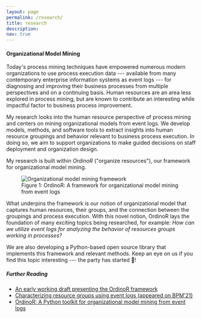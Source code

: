 ```yaml
---
layout: page
permalink: /research/
title: research
description:
nav: true
---
```


#### Organizational Model Mining

Today's process mining techniques have empowered numerous modern
organizations to use process execution data --- available from many
contemporary enterprise information systems as event logs --- for
diagnosing and improving their business processes from multiple
perspectives and on a continuing basis.
Human resources are an area less explored in process mining, but are
known to contribute an interesting while impactful factor to business
process improvement.

My research looks into the human resource perspective of process mining
and centers on mining organizational models from event logs.
We develop models, methods, and software tools to extract insights into
human resource groupings and behavior relevant to business process
execution.
In doing so, we aim to support organizations to make guided decisions on
staff deployment and organization design.

My research is built within *OrdinoR* ("organize resources"), our
framework for organizational model mining. 

<div class="w-75 mx-auto d-block">
<figure class="figure">
  <img src="{{ '/assets/img/research-omm/framework.svg' | relative_url }}"
  class="figure-img img-fluid rounded" 
  alt="Organizational model mining framework">
  <figcaption class="figure-caption text-center">
    Figure 1: OrdinoR: A framework for organizational model mining from event logs
  </figcaption>
</figure>
</div>

What underpins the framework is our notion of organizational model that
captures human resources, their groups, and the connection between the
groupings and process execution.
With this novel notion, OrdinoR lays the foundation of many exciting
topics being researched, for example: *How can we utilize event logs for
analyzing the behavior of resources groups working in processes?*

We are also developing a Python-based open source library that implements
this framework and relevant methods. Keep an eye on us if you find this
topic interesting --- the party has started 🥳!

<!--
<nav>
  <div class="nav nav-tabs nav-justified mb-3" role="tablist">
    <a class="nav-item nav-link active" id="tab-discovery" data-toggle="tab" href="#tabc-discovery" role="tab" aria-controls="tabc-discovery" aria-selected="true">
      Model Discovery
    </a>
    <a class="nav-item nav-link" id="tab-conformance" data-toggle="tab" href="#tabc-conformance" role="tab" aria-controls="tabc-conformance" aria-selected="false">
      Conformance Checking
    </a>
    <a class="nav-item nav-link" id="tab-analysis" data-toggle="tab" href="#tabc-analysis" role="tab" aria-controls="tabc-analysis" aria-selected="false">
      Model Analysis
    </a>
    <a class="nav-item nav-link" id="tab-enhancement" data-toggle="tab" href="#tabc-enhancement" role="tab" aria-controls="tabc-enhancement" aria-selected="false">
      Model Enhancement
    </a>
  </div>
</nav>

<div class="tab-content">
  <div class="tab-pane fade show active" id="tabc-discovery" role="tabpanel" aria-labelledby="tab-discovery">
    TODO: Gif of discovery
  </div>
  <div class="tab-pane fade" id="tabc-conformance" role="tabpanel" aria-labelledby="tab-conformance">
    TODO: Gif of conformance
  </div>
  <div class="tab-pane fade" id="tabc-analysis" role="tabpanel" aria-labelledby="tab-analysis">
    TODO: Gif of analysis
  </div>
  <div class="tab-pane fade" id="tabc-enhancement" role="tabpanel" aria-labelledby="tab-enhancement">
    TODO: Gif of enhancement
  </div>
</div>
-->

##### Further Reading

- [An early working draft presenting the OrdinoR framework][frameworkpreprint]
- [Characterizing resource groups using event logs (appeared on
  BPM'21)][bpm21paper]
- [OrdinoR: A Python toolkit for organizational model mining from event logs][rtdwebsite]
  
[rtdwebsite]: https://royjy.me/to/ordinor
[frameworkpreprint]: https://ordinor.readthedocs.io/en/latest/citing.html
[bpm21paper]: https://www.researchgate.net/publication/352695691_Seeing_the_Forest_for_the_Trees_Group-Oriented_Workforce_Analytics
